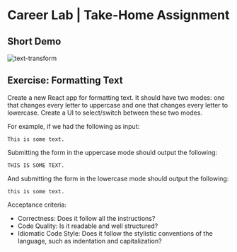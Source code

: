 # Career Lab | Take-Home Assignment

## Short Demo
![text-transform](https://user-images.githubusercontent.com/40097537/121368061-c95a6d00-c908-11eb-8304-9e4d4cf8629d.gif)

## Exercise: Formatting Text

Create a new React app for formatting text. It should have two modes: one that changes every letter to uppercase and one that changes every letter to lowercase. Create a UI to select/switch between these two modes.

For example, if we had the following as input:
```
This is some text.
```
Submitting the form in the uppercase mode should output the following:
```
THIS IS SOME TEXT.
```
And submitting the form in the lowercase mode should output the following:
```
this is some text.
```
Acceptance criteria:
- Correctness: Does it follow all the instructions?
- Code Quality: Is it readable and well structured?
- Idiomatic Code Style: Does it follow the stylistic conventions of the language, such as indentation and capitalization?
